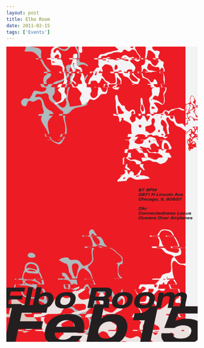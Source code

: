 ```yaml
---
layout: post
title: Elbo Room
date: 2011-02-15
tags: ['Events']
---
```

![Elbo Room](/assets/images/2011-02-15.jpg)
